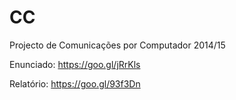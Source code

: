 # CC
Projecto de Comunicações por Computador 2014/15

Enunciado: https://goo.gl/jRrKls

Relatório: https://goo.gl/93f3Dn
